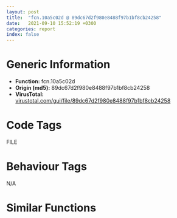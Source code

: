 ```yaml
---
layout: post
title:  "fcn.10a5c02d @ 89dc67d2f980e8488f97b1bf8cb24258"
date:   2021-09-10 15:52:19 +0300
categories: report
index: false
---
```


# Generic Information
- **Function:** fcn.10a5c02d
- **Origin (md5):** 89dc67d2f980e8488f97b1bf8cb24258
- **VirusTotal:** [virustotal.com/gui/file/89dc67d2f980e8488f97b1bf8cb24258][virustotal_ref]

# Code Tags
<span class="tag" id="FILE">FILE</span>


# Behaviour Tags
<span class="bhv-tag" id="na">N/A</span>

# Similar Functions
<script type="text/javascript" src="https://www.gstatic.com/charts/loader.js"></script>
<script type="text/javascript">

    google.charts.load('current', {'packages':['corechart']});
    google.charts.setOnLoadCallback(drawChart);

    function drawChart() {
    var data = new google.visualization.DataTable();
        data.addColumn('number', 'X');
        data.addColumn('number', 'Y');
        data.addColumn({type: 'string', role: 'tooltip', 'p': {'html': true}});
        data.addColumn({'type': 'string', 'role': 'style'});
        
        data.addRows([
    [-1790.7916259765625, -10202.7080078125, '<b><a href="/report/fcn.10a5c02d@89dc67d2f980e8488f97b1bf8cb24258">fcn.10a5c02d</a><br>@89dc67d2f980e8488f97b1bf8cb24258</b><br>rcl dword[edx+0x525146a9]<br>push ebx<br>push eax<br>jmp 0x10aa611d<br>add eax, 0x648de300<br>and al, 4<br>mov dword[esp+0x14], eax<br>cmp eax, ebx<br>je 0x10a62017<br>jmp 0x10a98761<br>mov ecx, dword[eax+4]<br>mov edx, dword[eax]<br>mov dword[ecx], edx<br>mov ecx, dword[eax]<br>mov edx, dword[eax+4]<br>mov dword[ecx+4], edx<br>mov eax, dword[eax]<br>push ecx<br>mov ecx, 0x8099057a<br>lea ecx, [ecx-0x707b1de6]<br>mov dword[ecx], eax<br>pop ecx<br>pushfd <br>call fcn.10a56072<br>loope 0x10a55ff4<br>add al, 0x24<br>faddp st(6)<br>pop es<br>add bl, al<br>jg 0x10a560e4<br>add eax, 0x5152a995<br>call fcn.10aae19f<br>js 0x10a56015<br>mov dh, 0x18<br>shl dword[edi+edx*4-0x77], cl<br>push cs<br>lea esp, [esp+4]<br>mov dword[ecx], eax<br>jmp 0x10a66670<br>cmp esi, eax<br>jne 0x10ac2fdf<br>jmp 0x10a5604a<br>or eax, 8<br>jne loc.1004cc56<br>call fcn.1008a7e0<br>call 0x1fad4e9d<br>test ebx, ebx<br>jns 0x10a7547b<br>push ecx<br>or eax, 0x40e6efe7<br>mov edi, 0xce900de3<br>jecxz 0x10a75465<br>nop <br>into <br>movsb byte<br>imul esi, dword[edx+0xc96d278], 0x5b486962<br>dec eax<br>pop ebx<br>loopne 0x10a75456<br>inc edi<br>test al, dh<br>push ss<br>pop ss<br>mov esi, 0x269fa802<br>mov ebx, 0xce98ae02<br>movsb byte<br>imul esi, dword[edx+0xb94d278], 0xd516962<br>out 0xef, eax<br>out 0x40, al<br>js 0x10a7544f<br>xchg esp, eax<br>or esp, dword[edx+0x69]<br>push ecx<br>or eax, 0x40e6efe7<br>mov edi, 0x2b23dbe3<br>movsb byte<br>sbb dword[edi], esi<br>jp 0x10a75463<br>mov byte[ebx], cl<br>bound ebp, qword[ecx+0x6b]<br>mov fs, esp<br>out dx, eax<br>push ss<br>pop ss<br>mov esi, 0x2356e102<br>mov ebx, 0xc89c7002<br>movsb byte<br>cmp eax, esi<br>jne 0x10ad25dc<br>jmp 0x10ac757c<br>push ebx<br>lea eax, [esp+0x24]<br>push eax<br>push edi<br>push dword[esp+0x20]<br>push dword[esp+0x28]<br>call dword[sym.imp.KERNEL32.dll_ReadFile]<br>push edx<br>call 0x10a9877d<br>jle 0x10a987d8<br>lea edx, [edx-0x10a11]<br>call edx<br>loop 0x10a987df<br>jmp fcn.10ab0767<br>push edi<br>jmp fcn.10ab0767<br>push esi<br>pushfd <br>push ebp<br>jmp 0x1006e008<br>cmp eax, ecx<br>je 0x10a9d888<br>call 0x10ac6d14<br>loop 0x10abab14<br>push eax<br>push esi<br>pushfd <br>push ebp<br>push edi<br>call fcn.10a5a5dd<br>jge 0x10abab35<br>inc ebx<br>xchg esp, eax<br>sub dword[edx-0x1f9217af], ecx<br>sti <br>push dword[ecx-0x63]<br>jmp 0x10a59360<br>xor eax, 0x73<br>sahf <br>movsd dword<br>in eax, 0x3a<br>and al, 0xa4<br>in eax, 0x74<br>sbb dword[edx], ebp<br>mov esi, 0xa3547b0e<br>in eax, 0x6e<br>enter 0xffffffffffffbb20, 0xe<br>insd dword<br>jae 0x10abab92<br>cmpsb byte[esi], byte<br>ror byte[ecx+0xc39be2e], 0x43<br>or al, 0x43<br>xor byte[esi+0x772ef73f], bh<br>shl dl, cl<br>mov ch, 0x5d<br>imul esi, dword[ecx], 0x3fbb264d<br>jne 0x10abab75<br>lodsb al, byte[esi]<br>retf 0xba60<br>jmp 0x10a75407<br>stosd dword<br>xor eax, 0xe90889c4<br>test al, 0xc4<br>stc <br>push dword[esi+0x11]<br>scasb al, byte<br>cmp dword[edx+0x73d8dc08], 0x5db5b3d2<br>imul ebp, dword[ebx-0x72], 0x1716efe4<br>mov esi, 0x22ee4d31<br>mov ebx, 0x22a60f31<br>mov ebx, 0x269fa82b<br>mov ebx, 0xc900b32b<br>movsb byte<br>inc edi<br>push ebp<br>mov al, dh<br>aam 0xba<br>int3 <br>mov ecx, dword[eax+4]<br>cmp esi, ecx<br>jne 0x10a93c93<br>jmp 0x1008f6f9<br>mov ecx, dword[eax]<br>mov edx, dword[eax+4]<br>mov dword[ecx+4], edx<br>mov ecx, dword[eax+4]<br>push eax<br>call 0x10ac758e<br>jb 0x10ac75e7<br>lea eax, [eax-0x25996]<br>jmp eax<br>imul esi, dword[edx-0x16512d88], 0x8e6b695c<br>in al, 0xef<br>fmul st(6)<br>sub eax, 0x56e102be<br>and edi, dword[ebx-0x316751fe]<br>movsb byte<br>mov eax, dword[ecx]<br>mov edx, dword[ecx+4]<br>mov dword[eax+4], edx<br>mov eax, dword[ecx+4]<br>mov ecx, dword[ecx]<br>push ebx<br>call 0x10acde65<br>ja 0x10acdec1<br>lea ebx, [ebx-0xbbcf]<br>jmp ebx<br>cmp ecx, esi<br>je 0x10acde51<br>jmp 0x10abaab2<br><eoc> ', 'point { fill-color: #e0440e; }'],
[1790.7916259765625, 10202.7080078125, '<b><a href="/report/fcn.10a8f9fd@89dc67d2f980e8488f97b1bf8cb24258">fcn.10a8f9fd</a><br>@89dc67d2f980e8488f97b1bf8cb24258</b><br>lea esp, [esp+4]<br>call dword[sym.imp.KERNEL32.dll_GetModuleFileNameA]<br>jmp 0x10aa5508<br>mov edi, dword[esi+0x18]<br>call fcn.1008c3d6<br>mov dword[esp+0x1c], eax<br>cmp eax, ebx<br>jmp 0x10ac9dee<br>je 0x10acb8b2<br>jmp 0x10a5c59e<br>mov dl, 0x38<br>sub bh, byte[esi-0x3e2e45e4]<br>lcall 0x6d5, 0x69eaf41c<br>pop es<br>lodsb al, byte[esi]<br>mov ebp, 0x86a9ef1c<br>shl eax, 1<br>adc esi, eax<br>lcall 0x1cbe, 0x30430c1c<br>mov gs, word[edi-0x7a592d8d]<br>pushal <br>imul ecx, dword[esi-0x202d8c51], 0x8ea513e1<br>scasd eax, dword<br>jae 0x10acb779<br>xor byte[esi+0x73af8e1c], bh<br>shl byte[esi-0x71969f7b], cl<br>scasd eax, dword<br>jae 0x10acb771<br>fisubr dword[edi+0x63]<br>imul ecx, ecx, 0xfad277df<br>adc dword<br>mov ebp, 0x2109efdf<br>into <br>movsb byte<br>wait <br>jbe 0x10acb790<br>fcom qword[ebp-0x101e1e35]<br>xor cl, byte[ebx-0x43]<br>fmul qword[edx-0x231465d0]<br>push ecx<br>mov bl, 0xe2<br>xchg edx, eax<br>or byte[eax], al<br>add byte[eax], al<br>add byte[eax], al<br>call 0x87960f43<br>dec edi<br>mov byte[ebx+0x50], dh<br>xchg dword[esp+4], eax<br>lea esp, [esp+8]<br>popfd <br>pushfd <br>xchg dword[esp], eax<br>mov eax, dword[esp]<br>mov eax, dword[esp]<br>mov dword[esp+8], eax<br>pushfd <br>call fcn.10acb844<br>jno 0x10acb7c6<br>add al, 0x24<br>stosb byte<br>fdivp st(6)<br>inc ebx<br>call 0x14d11cde<br>lea esp, [esp+4]<br>jge 0x10acb81a<br>std <br>jmp eax<br>push ebx<br>push ebx<br>push 3<br>push ebx<br>push 1<br>push eax<br>mov eax, 0x527a3333<br>lea eax, [eax+0x2d85cccd]<br>xchg dword[esp], eax<br>push dword[esi+0x18]<br>call dword[sym.imp.KERNEL32.dll_CreateFileA]<br>mov dword[esp+0x18], eax<br>cmp eax, 0xffffffff<br>je 0x10a62017<br>pushfd <br>call fcn.10acb8e6<br>jns 0x10acb868<br>add al, 0x24<br>lodsd eax, dword[esi]<br>ret 0xfffe<br><eoc> ', 'null'],

        ]);

    var options = {
        title: 'Similarity Plot',
        legend: 'none',
        colors: ['#dedbd9', '#e6693e', '#ec8f6e', '#f3b49f', '#f6c7b6'],
        tooltip: {isHtml: true, trigger: 'both'},
        explorer: {
        actions: ["dragToZoom", "rightClickToReset"],
        },
        chartArea: {
        width: '80%',
        height: '80%'
        },
        width: '100%',
        height: '100%'
    };

    var chart = new google.visualization.ScatterChart(document.getElementById('chart_div'));

    chart.draw(data, options);
    }
    
</script>


<div id="chart_div" style="width: 100%px; height: 100%;"></div>

# Disassembled Code
{% highlight nasm %}

rcl dword[edx+0x525146a9]
push ebx
push eax
jmp 0x10aa611d
add eax, 0x648de300
and al, 4
mov dword[esp+0x14], eax
cmp eax, ebx
je 0x10a62017
jmp 0x10a98761
mov ecx, dword[eax+4]
mov edx, dword[eax]
mov dword[ecx], edx
mov ecx, dword[eax]
mov edx, dword[eax+4]
mov dword[ecx+4], edx
mov eax, dword[eax]
push ecx
mov ecx, 0x8099057a
lea ecx, [ecx-0x707b1de6]
mov dword[ecx], eax
pop ecx
pushfd
call fcn.10a56072
loope 0x10a55ff4
add al, 0x24
faddp st(6)
pop es
add bl, al
jg 0x10a560e4
add eax, 0x5152a995
call fcn.10aae19f
js 0x10a56015
mov dh, 0x18
shl dword[edi+edx*4-0x77], cl
push cs
lea esp, [esp+4]
mov dword[ecx], eax
jmp 0x10a66670
cmp esi, eax
jne 0x10ac2fdf
jmp 0x10a5604a
or eax, 8
jne loc.1004cc56
call fcn.1008a7e0
call 0x1fad4e9d
test ebx, ebx
jns 0x10a7547b
push ecx
or eax, 0x40e6efe7
mov edi, 0xce900de3
jecxz 0x10a75465
nop
into
movsb byte
imul esi, dword[edx+0xc96d278], 0x5b486962
dec eax
pop ebx
loopne 0x10a75456
inc edi
test al, dh
push ss
pop ss
mov esi, 0x269fa802
mov ebx, 0xce98ae02
movsb byte
imul esi, dword[edx+0xb94d278], 0xd516962
out 0xef, eax
out 0x40, al
js 0x10a7544f
xchg esp, eax
or esp, dword[edx+0x69]
push ecx
or eax, 0x40e6efe7
mov edi, 0x2b23dbe3
movsb byte
sbb dword[edi], esi
jp 0x10a75463
mov byte[ebx], cl
bound ebp, qword[ecx+0x6b]
mov fs, esp
out dx, eax
push ss
pop ss
mov esi, 0x2356e102
mov ebx, 0xc89c7002
movsb byte
cmp eax, esi
jne 0x10ad25dc
jmp 0x10ac757c
push ebx
lea eax, [esp+0x24]
push eax
push edi
push dword[esp+0x20]
push dword[esp+0x28]
call dword[sym.imp.KERNEL32.dll_ReadFile]
push edx
call 0x10a9877d
jle 0x10a987d8
lea edx, [edx-0x10a11]
call edx
loop 0x10a987df
jmp fcn.10ab0767
push edi
jmp fcn.10ab0767
push esi
pushfd
push ebp
jmp 0x1006e008
cmp eax, ecx
je 0x10a9d888
call 0x10ac6d14
loop 0x10abab14
push eax
push esi
pushfd
push ebp
push edi
call fcn.10a5a5dd
jge 0x10abab35
inc ebx
xchg esp, eax
sub dword[edx-0x1f9217af], ecx
sti
push dword[ecx-0x63]
jmp 0x10a59360
xor eax, 0x73
sahf
movsd dword
in eax, 0x3a
and al, 0xa4
in eax, 0x74
sbb dword[edx], ebp
mov esi, 0xa3547b0e
in eax, 0x6e
enter 0xffffffffffffbb20, 0xe
insd dword
jae 0x10abab92
cmpsb byte[esi], byte
ror byte[ecx+0xc39be2e], 0x43
or al, 0x43
xor byte[esi+0x772ef73f], bh
shl dl, cl
mov ch, 0x5d
imul esi, dword[ecx], 0x3fbb264d
jne 0x10abab75
lodsb al, byte[esi]
retf 0xba60
jmp 0x10a75407
stosd dword
xor eax, 0xe90889c4
test al, 0xc4
stc
push dword[esi+0x11]
scasb al, byte
cmp dword[edx+0x73d8dc08], 0x5db5b3d2
imul ebp, dword[ebx-0x72], 0x1716efe4
mov esi, 0x22ee4d31
mov ebx, 0x22a60f31
mov ebx, 0x269fa82b
mov ebx, 0xc900b32b
movsb byte
inc edi
push ebp
mov al, dh
aam 0xba
int3
mov ecx, dword[eax+4]
cmp esi, ecx
jne 0x10a93c93
jmp 0x1008f6f9
mov ecx, dword[eax]
mov edx, dword[eax+4]
mov dword[ecx+4], edx
mov ecx, dword[eax+4]
push eax
call 0x10ac758e
jb 0x10ac75e7
lea eax, [eax-0x25996]
jmp eax
imul esi, dword[edx-0x16512d88], 0x8e6b695c
in al, 0xef
fmul st(6)
sub eax, 0x56e102be
and edi, dword[ebx-0x316751fe]
movsb byte
mov eax, dword[ecx]
mov edx, dword[ecx+4]
mov dword[eax+4], edx
mov eax, dword[ecx+4]
mov ecx, dword[ecx]
push ebx
call 0x10acde65
ja 0x10acdec1
lea ebx, [ebx-0xbbcf]
jmp ebx
cmp ecx, esi
je 0x10acde51
jmp 0x10abaab2

{% endhighlight %}

[virustotal_ref]: https://www.virustotal.com/gui/file/89dc67d2f980e8488f97b1bf8cb24258